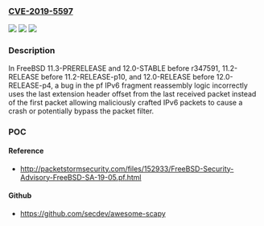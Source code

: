 ### [CVE-2019-5597](https://cve.mitre.org/cgi-bin/cvename.cgi?name=CVE-2019-5597)
![](https://img.shields.io/static/v1?label=Product&message=FreeBSD&color=blue)
![](https://img.shields.io/static/v1?label=Version&message=n%2Fa&color=blue)
![](https://img.shields.io/static/v1?label=Vulnerability&message=Improper%20Check%20for%20Unusual%20or%20Exceptional%20Conditions&color=brighgreen)

### Description

In FreeBSD 11.3-PRERELEASE and 12.0-STABLE before r347591, 11.2-RELEASE before 11.2-RELEASE-p10, and 12.0-RELEASE before 12.0-RELEASE-p4, a bug in the pf IPv6 fragment reassembly logic incorrectly uses the last extension header offset from the last received packet instead of the first packet allowing maliciously crafted IPv6 packets to cause a crash or potentially bypass the packet filter.

### POC

#### Reference
- http://packetstormsecurity.com/files/152933/FreeBSD-Security-Advisory-FreeBSD-SA-19-05.pf.html

#### Github
- https://github.com/secdev/awesome-scapy

